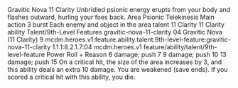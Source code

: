 <ability>
  <name>Gravitic Nova</name>
  <cost>11 Clarity</cost>
  <flavor>Unbridled psionic energy erupts from your body and flashes outward, hurling your foes back.</flavor>
  <keywords>
    <keyword>Area</keyword>
    <keyword>Psionic</keyword>
    <keyword>Telekinesis</keyword>
  </keywords>
  <type>Main action</type>
  <distance>3 burst</distance>
  <target>Each enemy and object in the area</target>
  <metadata>
    <class>talent</class>
    <cost>11 Clarity</cost>
    <cost_amount>11</cost_amount>
    <cost_resource>Clarity</cost_resource>
    <feature_type>ability</feature_type>
    <file_dpath>Talent/9th-Level Features</file_dpath>
    <item_id>gravitic-nova-11-clarity</item_id>
    <item_index>04</item_index>
    <item_name>Gravitic Nova (11 Clarity)</item_name>
    <level>9</level>
    <scc>mcdm.heroes.v1:feature.ability.talent.9th-level-feature:gravitic-nova-11-clarity</scc>
    <scdc>1.1.1:8.2.1.7:04</scdc>
    <source>mcdm.heroes.v1</source>
    <type>feature/ability/talent/9th-level-feature</type>
  </metadata>
  <effects>
    <effect type="roll">
      <roll>Power Roll + Reason</roll>
      <t1>6 damage; push 7</t1>
      <t2>9 damage; push 10</t2>
      <t3>13 damage; push 15</t3>
    </effect>
    <effect type="mundane">On a critical hit, the size of the area increases by 3, and this ability deals an extra 10 damage.</effect>
    <effect type="mundane" name="Strained">You are weakened (save ends). If you scored a critical hit with this ability, you die.</effect>
  </effects>
</ability>
